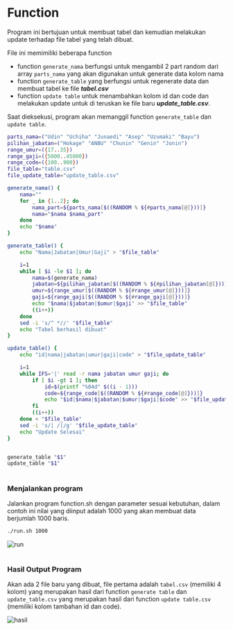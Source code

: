 # Function
Program ini bertujuan untuk membuat tabel dan kemudian melakukan update terhadap file tabel yang telah dibuat. 

File ini memimiliki beberapa function
- function `generate_nama` berfungsi untuk mengambil 2 part random dari array `parts_nama` yang akan digunakan untuk generate data kolom nama
- function `generate_table` yang berfungsi untuk regenerate data dan membuat tabel ke file ***tabel.csv***
- function `update table` untuk menambahkan kolom id dan code dan melakukan update untuk di teruskan ke file baru ***update_table.csv***.

Saat dieksekusi, program akan memanggil function `generate_table` dan `update table`.
```sh
parts_nama=("Udin" "Uchiha" "Junaedi" "Asep" "Uzumaki" "Bayu")
pilihan_jabatan=("Hokage" "ANBU" "Chunin" "Genin" "Jonin")
range_umur=({17..35})
range_gaji=({5000..45000})
range_code=({100..900})
file_table="table.csv"
file_update_table="update_table.csv"

generate_nama() { 
    nama=""
    for _ in {1..2}; do
        nama_part=${parts_nama[$((RANDOM % ${#parts_nama[@]}))]}
        nama="$nama $nama_part"
    done
    echo "$nama"
}

generate_table() {
    echo "Nama|Jabatan|Umur|Gaji" > "$file_table"

    i=1
    while [ $i -le $1 ]; do
        nama=$(generate_nama)
        jabatan=${pilihan_jabatan[$((RANDOM % ${#pilihan_jabatan[@]}))]}
        umur=${range_umur[$((RANDOM % ${#range_umur[@]}))]}
        gaji=${range_gaji[$((RANDOM % ${#range_gaji[@]}))]}
        echo "$nama|$jabatan|$umur|$gaji" >> "$file_table"
        ((i++))
    done
    sed -i 's/^ *//' "$file_table"
    echo "Tabel berhasil dibuat"
}

update_table() {
    echo "id|nama|jabatan|umur|gaji|code" > "$file_update_table"

    i=1
    while IFS='|' read -r nama jabatan umur gaji; do
        if [ $i -gt 1 ]; then
            id=$(printf "%04d" $((i - 1)))
            code=${range_code[$((RANDOM % ${#range_code[@]}))]}
            echo "$id|$nama|$jabatan|$umur|$gaji|$code" >> "$file_update_table"
        fi
        ((i++))
    done < "$file_table"
    sed -i 's/| /|/g' "$file_update_table"
    echo "Update Selesai"
}


generate_table "$1"
update_table "$1"
```

#
### Menjalankan program
Jalankan program function.sh dengan parameter sesuai kebutuhan, dalam contoh ini nilai yang diinput adalah 1000 yang akan membuat data berjumlah 1000 baris.

```sh
./run.sh 1000
```




![run](https://iili.io/Hye3IHu.png)

#
### Hasil Output Program
Akan ada 2 file baru yang dibuat, file pertama adalah `tabel.csv` (memiliki 4 kolom) yang merupakan hasil dari function `generate table`  dan `update_table.csv` yang merupakan hasil dari function `update table.csv` (memiliki kolom tambahan id dan code).

![hasil](https://iili.io/Hye3xSe.png)
